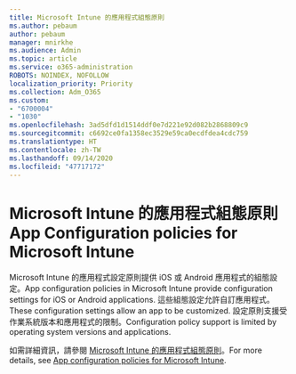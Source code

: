 ```yaml
---
title: Microsoft Intune 的應用程式組態原則
ms.author: pebaum
author: pebaum
manager: mnirkhe
ms.audience: Admin
ms.topic: article
ms.service: o365-administration
ROBOTS: NOINDEX, NOFOLLOW
localization_priority: Priority
ms.collection: Adm_O365
ms.custom:
- "6700004"
- "1030"
ms.openlocfilehash: 3ad5dfd1d1514ddf0e7d221e92d082b2868809c9
ms.sourcegitcommit: c6692ce0fa1358ec3529e59ca0ecdfdea4cdc759
ms.translationtype: HT
ms.contentlocale: zh-TW
ms.lasthandoff: 09/14/2020
ms.locfileid: "47717172"
---
```

# <a name="app-configuration-policies-for-microsoft-intune"></a><span data-ttu-id="303ac-102">Microsoft Intune 的應用程式組態原則</span><span class="sxs-lookup"><span data-stu-id="303ac-102">App Configuration policies for Microsoft Intune</span></span>

<span data-ttu-id="303ac-103">Microsoft Intune 的應用程式設定原則提供 iOS 或 Android 應用程式的組態設定。</span><span class="sxs-lookup"><span data-stu-id="303ac-103">App configuration policies in Microsoft Intune provide configuration settings for iOS or Android applications.</span></span> <span data-ttu-id="303ac-104">這些組態設定允許自訂應用程式。</span><span class="sxs-lookup"><span data-stu-id="303ac-104">These configuration settings allow an app to be customized.</span></span> <span data-ttu-id="303ac-105">設定原則支援受作業系統版本和應用程式的限制。</span><span class="sxs-lookup"><span data-stu-id="303ac-105">Configuration policy support is limited by operating system versions and applications.</span></span>

<span data-ttu-id="303ac-106">如需詳細資訊，請參閱 [Microsoft Intune 的應用程式組態原則](https://docs.microsoft.com/intune/app-configuration-policies-overview)。</span><span class="sxs-lookup"><span data-stu-id="303ac-106">For more details, see [App configuration policies for Microsoft Intune](https://docs.microsoft.com/intune/app-configuration-policies-overview).</span></span>